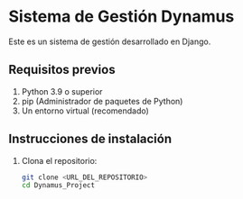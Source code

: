 # Sistema de Gestión Dynamus

Este es un sistema de gestión desarrollado en Django.

## Requisitos previos
1. Python 3.9 o superior
2. pip (Administrador de paquetes de Python)
3. Un entorno virtual (recomendado)

## Instrucciones de instalación
1. Clona el repositorio:
   ```bash
   git clone <URL_DEL_REPOSITORIO>
   cd Dynamus_Project
